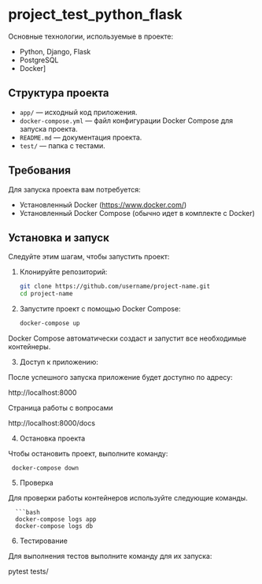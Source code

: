 # project_test_python_flask

Основные технологии, используемые в проекте:
- Python, Django, Flask
- PostgreSQL
- Docker]

## Структура проекта

- `app/` — исходный код приложения.
- `docker-compose.yml` — файл конфигурации Docker Compose для запуска проекта.
- `README.md` — документация проекта.
- `test/` — папка с тестами.

## Требования

Для запуска проекта вам потребуется:
- Установленный Docker (https://www.docker.com/)
- Установленный Docker Compose (обычно идет в комплекте с Docker)

## Установка и запуск

Следуйте этим шагам, чтобы запустить проект:

1. Клонируйте репозиторий:
   ```bash
   git clone https://github.com/username/project-name.git
   cd project-name
   
2. Запустите проект с помощью Docker Compose:
   ```bash
   docker-compose up

Docker Compose автоматически создаст и запустит все необходимые контейнеры.

3. Доступ к приложению: 

После успешного запуска приложение будет доступно по адресу:

http://localhost:8000

Страница работы с вопросами 

http://localhost:8000/docs


4. Остановка проекта

Чтобы остановить проект, выполните команду:

     docker-compose down

5. Проверка

Для проверки работы контейнеров используйте следующие команды.

      ```bash
      docker-compose logs app
      docker-compose logs db


6. Тестирование

Для выполнения тестов выполните команду для их запуска:

pytest tests/

